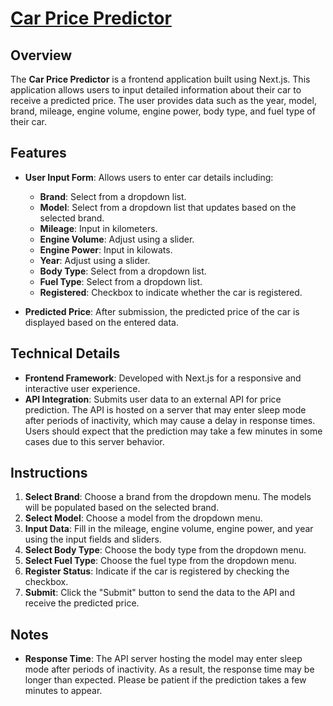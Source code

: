 # [Car Price Predictor](https://car-price-predictor-six.vercel.app)

## Overview

The **Car Price Predictor** is a frontend application built using Next.js. This application allows users to input detailed information about their car to receive a predicted price. The user provides data such as the year, model, brand, mileage, engine volume, engine power, body type, and fuel type of their car. 

## Features

- **User Input Form**: Allows users to enter car details including:
  - **Brand**: Select from a dropdown list.
  - **Model**: Select from a dropdown list that updates based on the selected brand.
  - **Mileage**: Input in kilometers.
  - **Engine Volume**: Adjust using a slider.
  - **Engine Power**: Input in kilowats.
  - **Year**: Adjust using a slider.
  - **Body Type**: Select from a dropdown list.
  - **Fuel Type**: Select from a dropdown list.
  - **Registered**: Checkbox to indicate whether the car is registered.

- **Predicted Price**: After submission, the predicted price of the car is displayed based on the entered data.

## Technical Details

- **Frontend Framework**: Developed with Next.js for a responsive and interactive user experience.
- **API Integration**: Submits user data to an external API for price prediction. The API is hosted on a server that may enter sleep mode after periods of inactivity, which may cause a delay in response times. Users should expect that the prediction may take a few minutes in some cases due to this server behavior.

## Instructions

1. **Select Brand**: Choose a brand from the dropdown menu. The models will be populated based on the selected brand.
2. **Select Model**: Choose a model from the dropdown menu.
3. **Input Data**: Fill in the mileage, engine volume, engine power, and year using the input fields and sliders.
4. **Select Body Type**: Choose the body type from the dropdown menu.
5. **Select Fuel Type**: Choose the fuel type from the dropdown menu.
6. **Register Status**: Indicate if the car is registered by checking the checkbox.
7. **Submit**: Click the "Submit" button to send the data to the API and receive the predicted price.

## Notes

- **Response Time**: The API server hosting the model may enter sleep mode after periods of inactivity. As a result, the response time may be longer than expected. Please be patient if the prediction takes a few minutes to appear.
